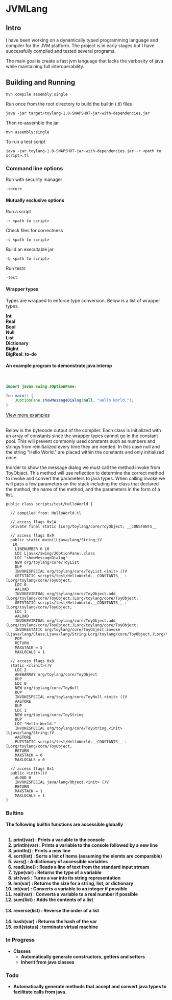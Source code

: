 # JVMLang

## Intro

I have been working on a dynamically typed programming language and compiler
for the JVM platform. The project is in early stages but I have successfully
compiled and tested several programs.

The main goal is create a fast jvm language that lacks the verbosity
of java while maintaining full interoperability.

## Building and Running

```
mvn compile assembly:single
```

Run once from the root directory to build the builtin (.tl) files

```
java -jar target/toylang-1.0-SNAPSHOT-jar-with-dependencies.jar
```

Then re-assemble the jar

```
mvn assembly:single
```

To run a test script

```
java -jar toylang-1.0-SNAPSHOT-jar-with-dependencies.jar -r <path to script>.tl
```

### Command line options

Run with security manager
```
-secure
```

#### Mutually exclusive options

Run a script
```
-r <path to script>
```

Check files for correctness
```
-s <path to script>
```

Build an executable jar
```
-b <path to script>
```

Run tests
```
-test
```

#### Wrapper types

Types are wrapped to enforce type conversion. Below is a list of wrapper types.

<b>
Int <br>
Real<br>
Bool<br>
Null<br>
List<br>
Dictionary<br>
BigInt<br>
BigReal: to-do <br>
</b>


#### An example program to demonstrate java interop 
<br>

``` Java
import javax.swing.JOptionPane;

fun main() {
    JOptionPane.showMessageDialog(null, "Hello World.");
}
```

[View more examples](https://github.com/BradleyWood/TlDemo)

<br>
Below is the bytecode output of the compiler. Each class is initialized with an array
of constants since the wrapper types cannot go in the constant pool. This will prevent
commonly used constants such as numbers and strings from reinitialized every time
they are needed. In this case null and the string "Hello World." are placed within the constants and
only initialized once.

Inorder to show the message dialog we must call the method invoke from ToyObject.
This method will use reflection to determine the correct method to invoke and convert
the parameters to java types. When calling invoke we will pass a few parameters on the stack
including the class that declared the method, the name of the method, and the parameters
in the form of a list.


```
public class scripts/test/HelloWorld {

  // compiled from: HelloWorld.tl

  // access flags 0x1A
  private final static [Lorg/toylang/core/ToyObject; __CONSTANTS__

  // access flags 0x9
  public static main([Ljava/lang/String;)V
   L0
    LINENUMBER 6 L0
    LDC Ljavax/swing/JOptionPane;.class
    LDC "showMessageDialog"
    NEW org/toylang/core/ToyList
    DUP
    INVOKESPECIAL org/toylang/core/ToyList.<init> ()V
    GETSTATIC scripts/test/HelloWorld.__CONSTANTS__ : [Lorg/toylang/core/ToyObject;
    LDC 0
    AALOAD
    INVOKEVIRTUAL org/toylang/core/ToyObject.add (Lorg/toylang/core/ToyObject;)Lorg/toylang/core/ToyObject;
    GETSTATIC scripts/test/HelloWorld.__CONSTANTS__ : [Lorg/toylang/core/ToyObject;
    LDC 1
    AALOAD
    INVOKEVIRTUAL org/toylang/core/ToyObject.add (Lorg/toylang/core/ToyObject;)Lorg/toylang/core/ToyObject;
    INVOKESTATIC org/toylang/core/ToyObject.invoke (Ljava/lang/Class;Ljava/lang/String;Lorg/toylang/core/ToyObject;)Lorg/toylang/core/ToyObject;
    POP
    RETURN
    MAXSTACK = 5
    MAXLOCALS = 1

  // access flags 0x8
  static <clinit>()V
    LDC 2
    ANEWARRAY org/toylang/core/ToyObject
    DUP
    LDC 0
    NEW org/toylang/core/ToyNull
    DUP
    INVOKESPECIAL org/toylang/core/ToyNull.<init> ()V
    AASTORE
    DUP
    LDC 1
    NEW org/toylang/core/ToyString
    DUP
    LDC "Hello World."
    INVOKESPECIAL org/toylang/core/ToyString.<init> (Ljava/lang/String;)V
    AASTORE
    PUTSTATIC scripts/test/HelloWorld.__CONSTANTS__ : [Lorg/toylang/core/ToyObject;
    RETURN
    MAXSTACK = 6
    MAXLOCALS = 0

  // access flags 0x1
  public <init>()V
    ALOAD 0
    INVOKESPECIAL java/lang/Object.<init> ()V
    RETURN
    MAXSTACK = 1
    MAXLOCALS = 1
}
```

### Bultins
<b>The following builtin functions are accessible globally<b><br><br>

 1. <b>print(var) : Prints a variable to the console</b><br>
 2. <b>println(var) : Prints a variable to the console followed by a new line</b><br>
 3. <b>println() : Prints a new line</b><br>
 4. <b>sort(list) : Sorts a list of items (assuming the elemts are comparable)</b><br>
 5. <b>vars() : A dictionary of accessible variables</b> <br>
 6. <b>readLine() : Reads a line of text from the standard input stream</b> <br>
 7. <b>type(var) : Returns the type of a variable</b> <br>
 8. <b>str(var) : Turns a var into its string representation</b> <br>
 9. <b>len(var) : Returns the size for a string, list, or dictionary</b> <br>
 9. <b>int(var) : Converts a variable to an integer if possible</b> <br>
 10. <b>real(var) : Converts a variable to a real number if possible</b> <br>
 11. <b>sum(list) : Adds the contents of a list</br> <br>
 12. <b>reverse(list) : Reverse the order of a list</br> <br>
 13. <b>hash(var) : Returns the hash of the var </br>
 14. <b>exit(status) : terminate virtual machine

### In Progress

- Classes
    - Automatically generate constructors, getters and setters
    - Inherit from java classes

### Todo

- Automatically generate methods that accept and convert java types
to facilitate calls from java.